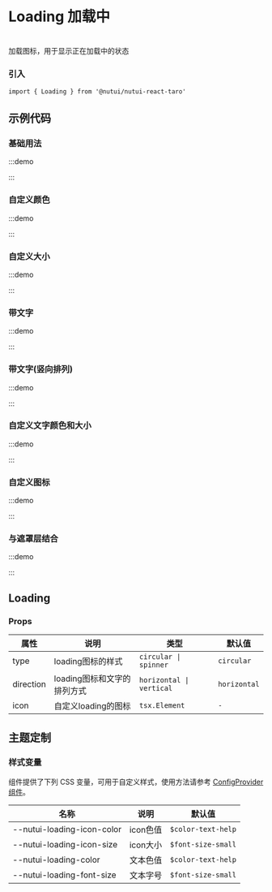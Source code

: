 # Loading 加载中

#

加载图标，用于显示正在加载中的状态

### 引入

```tsx
import { Loading } from '@nutui/nutui-react-taro'
```

## 示例代码

### 基础用法

:::demo

<CodeBlock src='taro/demo1.tsx'></CodeBlock>

:::

### 自定义颜色

:::demo

<CodeBlock src='taro/demo2.tsx'></CodeBlock>

:::

### 自定义大小

:::demo

<CodeBlock src='taro/demo3.tsx'></CodeBlock>

:::

### 带文字

:::demo

<CodeBlock src='taro/demo4.tsx'></CodeBlock>

:::

### 带文字(竖向排列)

:::demo

<CodeBlock src='taro/demo5.tsx'></CodeBlock>

:::

### 自定义文字颜色和大小

:::demo

<CodeBlock src='taro/demo6.tsx'></CodeBlock>

:::

### 自定义图标

:::demo

<CodeBlock src='taro/demo7.tsx'></CodeBlock>

:::

### 与遮罩层结合

:::demo

<CodeBlock src='taro/demo8.tsx'></CodeBlock>

:::

## Loading

### Props

| 属性 | 说明 | 类型 | 默认值 |
| --- | --- | --- | --- |
| type | loading图标的样式 | `circular \| spinner` | `circular` |
| direction | loading图标和文字的排列方式 | `horizontal \| vertical` | `horizontal` |
| icon | 自定义loading的图标 | `tsx.Element` | `-` |

## 主题定制

### 样式变量

组件提供了下列 CSS 变量，可用于自定义样式，使用方法请参考 [ConfigProvider 组件](#/zh-CN/component/configprovider)。

| 名称 | 说明 | 默认值 |
| --- | --- | --- |
| \--nutui-loading-icon-color | icon色值 | `$color-text-help` |
| \--nutui-loading-icon-size | icon大小 | `$font-size-small` |
| \--nutui-loading-color | 文本色值 | `$color-text-help` |
| \--nutui-loading-font-size | 文本字号 | `$font-size-small` |
